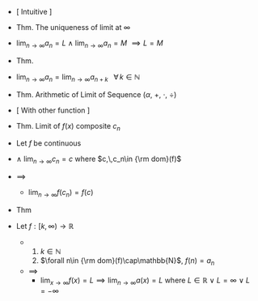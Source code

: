 - [ Intuitive ]

- Thm. The uniqueness of limit at $\infty$
- $\displaystyle\lim_{n\to \infty}a_n=L$  $\land$  $\displaystyle\lim_{n\to \infty}a_n=M$  $\implies L=M$

- Thm.
- $\displaystyle\lim_{n\to \infty}a_n=\displaystyle\lim_{n\to \infty}a_{n+k}$ $\;\;\forall\,k\in \mathbb{N}$

- Thm. Arithmetic of Limit of Sequence ($\alpha$, +, $\cdot$, $\div$)


- [ With other function ]

- Thm.  Limit of  $f(x)$  composite  $c_n$
- Let  $f$  be continuous
- $\land$  $\displaystyle\lim_{n\to\infty}c_n=c$  where  $c,\,c_n\in {\rm dom}(f)$
- $\implies$
	- $\displaystyle\lim_{n\to\infty}f(c_n)=f(c)$

- Thm
- Let $f:[k,\,\infty)\to\mathbb{R}$
	- 1. $k\in\mathbb{N}$
	  2. $\forall n\in {\rm dom}(f)\cap\mathbb{N}$,  $f(n)=a_n$
	- $\implies$
		- $\displaystyle\lim_{x\to\infty}f(x)=L\implies\lim_{n\to\infty}a(x)=L$
		  where  $L\in\mathbb{R}$  $\lor$  $L=\infty$  $\lor$  $L=-\infty$